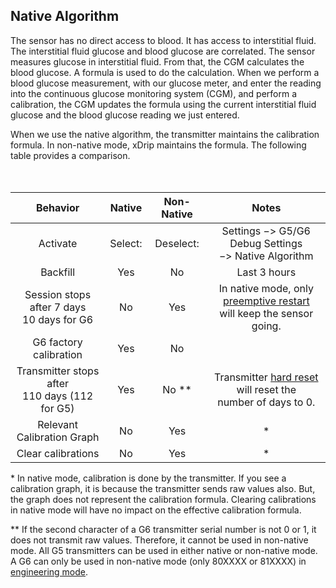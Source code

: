## Native Algorithm  
  
The sensor has no direct access to blood.  It has access to interstitial fluid.  The interstitial fluid glucose and blood glucose are correlated.  The sensor measures glucose in interstitial fluid.  From that, the CGM calculates the blood glucose.  A formula is used to do the calculation.  When we perform a blood glucose measurement, with our glucose meter, and enter the reading into the continuous glucose monitoring system (CGM), and perform a calibration, the CGM updates the formula using the current interstitial fluid glucose and the blood glucose reading we just entered.  

When we use the native algorithm, the transmitter maintains the calibration formula.    In non-native mode, xDrip maintains the formula.  The following table provides a comparison.   
<br/><br/>
 

| Behavior | Native | Non-Native | Notes |
|  :--------------:            | :----: |   :----:   |  :--:  |  
|Activate                      |Select:  |Deselect:     |Settings &#8722;> G5/G6 Debug Settings <br/> &#8722;> Native Algorithm
|    Backfill                  | Yes    |  No        |Last 3 hours |  
|Session stops after 7 days <br/> 10 days for G6 |No      | Yes        |In native mode, only [preemptive restart](./Preemptive-Restart.md) <br/> will keep the sensor going. |  
|G6 factory calibration        |Yes     |No          |  
|Transmitter stops after <br/> 110 days (112 for G5) | Yes | No \*\* |Transmitter [hard reset](./Hard-Reset.md) will reset the <br/> number of days to 0. |  
| Relevant Calibration Graph | No | Yes | * |  
|Clear calibrations| No | Yes | * |  


\* In native mode, calibration is done by the transmitter.  If you see a calibration graph, it is because the transmitter sends raw values also.  But, the graph does not represent the calibration formula.  Clearing calibrations in native mode will have no impact on the effective calibration formula.  
  
\*\*   If the second character of a G6 transmitter serial number is not 0 or 1, it does not transmit raw values.  Therefore, it cannot be used in non-native mode.  All G5 transmitters can be used in either native or non-native mode.  
A G6 can only be used in non-native mode (only 80XXXX or 81XXXX) in [engineering mode](./Engineering-Mode.md).  
